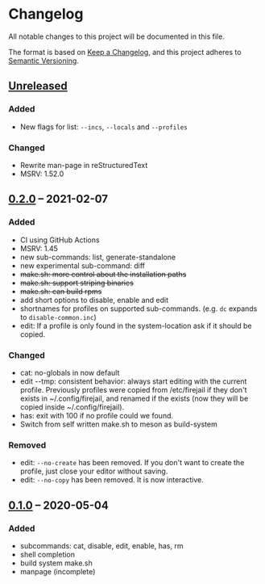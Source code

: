# Changelog
All notable changes to this project will be documented in this file.

The format is based on [Keep a Changelog](https://keepachangelog.com/en/1.0.0/),
and this project adheres to [Semantic Versioning](https://semver.org/spec/v2.0.0.html).

## [Unreleased]
### Added
 - New flags for list: `--incs`, `--locals` and `--profiles`

### Changed
 - Rewrite man-page in reStructuredText
 - MSRV: 1.52.0

## [0.2.0] &ndash; 2021-02-07
### Added
- CI using GitHub Actions
- MSRV: 1.45
- new sub-commands: list, generate-standalone
- new experimental sub-command: diff
- ~~make.sh: more control about the installation paths~~
- ~~make.sh: support striping binaries~~
- ~~make.sh: can build rpms~~
- add short options to disable, enable and edit
- shortnames for profiles on supported sub-commands.
  (e.g. `dc` expands to `disable-common.inc`)
- edit: If a profile is only found in the system-location ask if it should be copied.

### Changed
- cat: no-globals in now default
- edit \--tmp: consistent behavior: always start editing with the current profile.
  Previously profiles were copied from /etc/firejail if they don't exists in ~/.config/firejail,
  and renamed if the exists (now they will be copied inside ~/.config/firejail).
- has: exit with 100 if no profile could we found.
- Switch from self written make.sh to meson as build-system

### Removed
- edit: `--no-create` has been removed. If you don't want to create the profile,
  just close your editor without saving.
- edit: `--no-copy` has been removed. It is now interactive.

## [0.1.0] &ndash; 2020-05-04
### Added
- subcommands: cat, disable, edit, enable, has, rm
- shell completion
- build system make.sh
- manpage (incomplete)


[Unreleased]: https://github.com/rusty-snake/fjp/compare/master...v0.2.0
[0.2.0]: https://github.com/rusty-snake/fjp/releases/tag/v0.2.0
[0.1.0]: https://github.com/rusty-snake/fjp/releases/tag/v0.1.0
